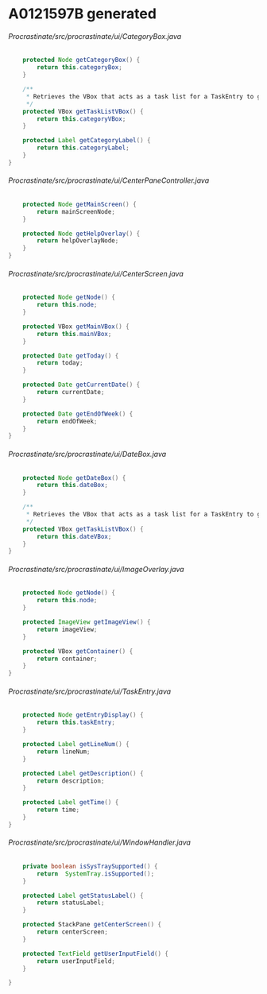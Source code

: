 # A0121597B generated
###### Procrastinate/src/procrastinate/ui/CategoryBox.java
``` java
    protected Node getCategoryBox() {
        return this.categoryBox;
    }

    /**
     * Retrieves the VBox that acts as a task list for a TaskEntry to go into
     */
    protected VBox getTaskListVBox() {
        return this.categoryVBox;
    }

    protected Label getCategoryLabel() {
        return this.categoryLabel;
    }
}
```
###### Procrastinate/src/procrastinate/ui/CenterPaneController.java
``` java
    protected Node getMainScreen() {
        return mainScreenNode;
    }

    protected Node getHelpOverlay() {
        return helpOverlayNode;
    }
}
```
###### Procrastinate/src/procrastinate/ui/CenterScreen.java
``` java
    protected Node getNode() {
        return this.node;
    }

    protected VBox getMainVBox() {
        return this.mainVBox;
    }

    protected Date getToday() {
        return today;
    }

    protected Date getCurrentDate() {
        return currentDate;
    }

    protected Date getEndOfWeek() {
        return endOfWeek;
    }
}
```
###### Procrastinate/src/procrastinate/ui/DateBox.java
``` java
    protected Node getDateBox() {
        return this.dateBox;
    }

    /**
     * Retrieves the VBox that acts as a task list for a TaskEntry to go into
     */
    protected VBox getTaskListVBox() {
        return this.dateVBox;
    }
}

```
###### Procrastinate/src/procrastinate/ui/ImageOverlay.java
``` java
    protected Node getNode() {
        return this.node;
    }

    protected ImageView getImageView() {
        return imageView;
    }

    protected VBox getContainer() {
        return container;
    }
}
```
###### Procrastinate/src/procrastinate/ui/TaskEntry.java
``` java
    protected Node getEntryDisplay() {
        return this.taskEntry;
    }

    protected Label getLineNum() {
        return lineNum;
    }

    protected Label getDescription() {
        return description;
    }

    protected Label getTime() {
        return time;
    }
}

```
###### Procrastinate/src/procrastinate/ui/WindowHandler.java
``` java
    private boolean isSysTraySupported() {
        return  SystemTray.isSupported();
    }

    protected Label getStatusLabel() {
        return statusLabel;
    }

    protected StackPane getCenterScreen() {
        return centerScreen;
    }

    protected TextField getUserInputField() {
        return userInputField;
    }

}
```
